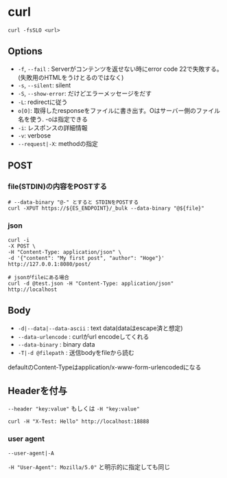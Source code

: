 # curl

`curl -fsSLO <url>`

## Options

* `-f`, `--fail` : Serverがコンテンツを返せない時にerror code 22で失敗する。(失敗用のHTMLをうけとるのではなく)
* `-s`, `--silent`: silent
* `-S`, `--show-error`: だけどエラーメッセージをだす
* `-L`: redirectに従う
* `o[O]`:  取得したresponseをファイルに書き出す。Oはサーバー側のファイル名を使う. -oは指定できる
* `-i`: レスポンスの詳細情報
* `-v`: verbose
* `--request|-X`: methodの指定


## POST

### file(STDIN)の内容をPOSTする

```shell
# --data-binary "@-" とすると STDINをPOSTする
curl -XPUT https://${ES_ENDPOINT}/_bulk --data-binary "@${file}"
```


### json

```shell
curl -i
-X POST \
-H "Content-Type: application/json" \
-d '{"content": "My first post", "author": "Hoge"}' http://127.0.0.1:8080/post/

# jsonがfileにある場合
curl -d @test.json -H "Content-Type: application/json" http://localhost
```


## Body

- ``-d|--data|--data-ascii`` : text data(dataはescape済と想定)
- ``--data-urlencode`` : curlがurl encodeしてくれる
- ``--data-binary`` : binary data
- ``-T|-d @filepath`` : 送信bodyをfileから読む

defaultのContent-Typeはapplication/x-www-form-urlencodedになる


## Headerを付与

``--header "key:value"`` もしくは ``-H "key:value"``

```shell
curl -H "X-Test: Hello" http://localhost:18888
```

### user agent

``--user-agent|-A``

``-H "User-Agent": Mozilla/5.0"`` と明示的に指定しても同じ
